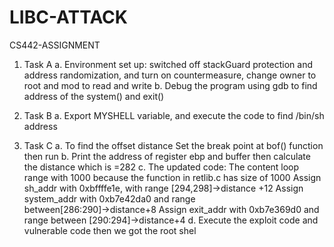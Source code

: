 # LIBC-ATTACK
CS442-ASSIGNMENT 

1. Task A
a. Environment set up: switched off stackGuard protection and address 
randomization, and turn on countermeasure, change owner to root and mod to read and write
b. Debug the program using gdb to find address of the system() and exit()

3. Task B
a. Export MYSHELL variable, and execute the code to find /bin/sh address

4. Task C
a. To find the offset distance Set the break point at bof() function then run
b. Print the address of register ebp and buffer then calculate the distance which is =282
c. The updated code:
The content loop range with 1000 because the function in retlib.c has size of 1000
Assign sh_addr with 0xbffffe1e, with range [294,298]→distance +12
Assign system_addr with 0xb7e42da0 and range between[286:290]→distance+8
Assign exit_addr with 0xb7e369d0 and range between [290:294]→distance+4
d. Execute the exploit code and vulnerable code then we got the root shel
